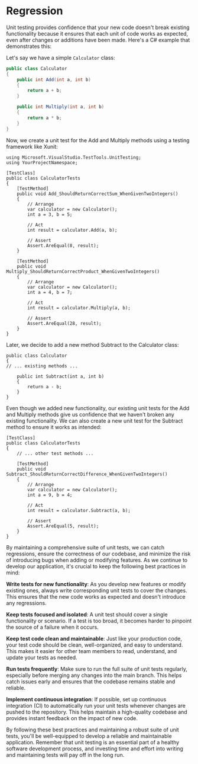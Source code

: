 # Regression
Unit testing provides confidence that your new code doesn't break existing functionality because it ensures that each unit of code works as expected, even after changes or additions have been made. Here's a C# example that demonstrates this:

Let's say we have a simple `Calculator` class:

```csharp
public class Calculator
{
    public int Add(int a, int b)
    {
        return a + b;
    }

    public int Multiply(int a, int b)
    {
        return a * b;
    }
}
```
Now, we create a unit test for the Add and Multiply methods using a testing framework like Xunit:

```
using Microsoft.VisualStudio.TestTools.UnitTesting;
using YourProjectNamespace;

[TestClass]
public class CalculatorTests
{
    [TestMethod]
    public void Add_ShouldReturnCorrectSum_WhenGivenTwoIntegers()
    {
        // Arrange
        var calculator = new Calculator();
        int a = 3, b = 5;

        // Act
        int result = calculator.Add(a, b);

        // Assert
        Assert.AreEqual(8, result);
    }

    [TestMethod]
    public void Multiply_ShouldReturnCorrectProduct_WhenGivenTwoIntegers()
    {
        // Arrange
        var calculator = new Calculator();
        int a = 4, b = 7;

        // Act
        int result = calculator.Multiply(a, b);

        // Assert
        Assert.AreEqual(28, result);
    }
}
```

Later, we decide to add a new method Subtract to the Calculator class:

```
public class Calculator
{
// ... existing methods ...

    public int Subtract(int a, int b)
    {
        return a - b;
    }
}
```

Even though we added new functionality, our existing unit tests for the Add and Multiply methods give us confidence that we haven't broken any existing functionality. We can also create a new unit test for the Subtract method to ensure it works as intended:

```
[TestClass]
public class CalculatorTests
{
    // ... other test methods ...

    [TestMethod]
    public void Subtract_ShouldReturnCorrectDifference_WhenGivenTwoIntegers()
    {
        // Arrange
        var calculator = new Calculator();
        int a = 9, b = 4;

        // Act
        int result = calculator.Subtract(a, b);

        // Assert
        Assert.AreEqual(5, result);
    }
}
```

By maintaining a comprehensive suite of unit tests, we can catch regressions, ensure the correctness of our codebase, and minimize the risk of introducing bugs when adding or modifying features. As we continue to develop our application, it's crucial to keep the following best practices in mind:

**Write tests for new functionality**: As you develop new features or modify existing ones, always write corresponding unit tests to cover the changes. This ensures that the new code works as expected and doesn't introduce any regressions.

**Keep tests focused and isolated**: A unit test should cover a single functionality or scenario. If a test is too broad, it becomes harder to pinpoint the source of a failure when it occurs.

**Keep test code clean and maintainable**: Just like your production code, your test code should be clean, well-organized, and easy to understand. This makes it easier for other team members to read, understand, and update your tests as needed.

**Run tests frequently**: Make sure to run the full suite of unit tests regularly, especially before merging any changes into the main branch. This helps catch issues early and ensures that the codebase remains stable and reliable.

**Implement continuous integration**: If possible, set up continuous integration (CI) to automatically run your unit tests whenever changes are pushed to the repository. This helps maintain a high-quality codebase and provides instant feedback on the impact of new code.



By following these best practices and maintaining a robust suite of unit tests, you'll be well-equipped to develop a reliable and maintainable application. Remember that unit testing is an essential part of a healthy software development process, and investing time and effort into writing and maintaining tests will pay off in the long run.
